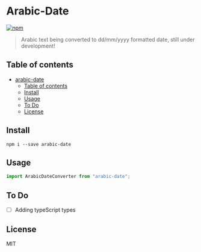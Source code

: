 # Arabic-Date

[![npm](https://img.shields.io/npm/v/arabic-date.svg?maxAge=2592000?style=plastic)](https://www.npmjs.com/package/async-dispatch)

> Arabic text being converted to dd/mm/yyyy formatted date, still under development!

## Table of contents

- [arabic-date](#arabic-date)
  - [Table of contents](#table-of-contents)
  - [Install](#install)
  - [Usage](#usage)
  - [To Do](#to-do)
  - [License](#license)

## Install

`npm i --save arabic-date`

## Usage

```javascript
import ArabicDateConverter from "arabic-date";

```

## To Do

- [ ] Adding typeScript types

## License

MIT
